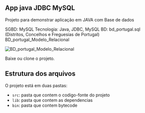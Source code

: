 ## App java JDBC MySQL
Projeto para demonstrar aplicação em JAVA com Base de dados

SGBD: MySQL
Tecnologia: Java, JDBC, MySQL
BD: bd_portugal.sql (Distritos, Concelhos e Freguesias de Portugal) BD_portugal_Modelo_Relacional

![BD_portugal_Modelo_Relacional](https://user-images.githubusercontent.com/97760074/150655615-0321c745-a568-4e6f-93de-8d607a2b40b7.png)

Baixe ou clone o projeto.

## Estrutura dos arquivos
O projeto está em duas pastas:
- `src`: pasta que contem o codigo-fonte do projeto
- `lib`: pasta que contem as dependencias
- `bin`: pasta que contem bytecode
